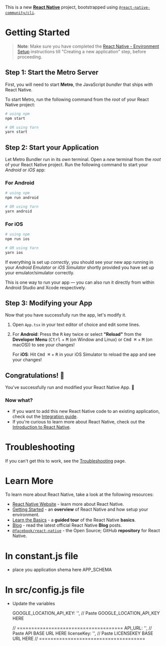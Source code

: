 This is a new [**React Native**](https://reactnative.dev) project, bootstrapped using [`@react-native-community/cli`](https://github.com/react-native-community/cli).

# Getting Started

> **Note**: Make sure you have completed the [React Native - Environment Setup](https://reactnative.dev/docs/environment-setup) instructions till "Creating a new application" step, before proceeding.

## Step 1: Start the Metro Server

First, you will need to start **Metro**, the JavaScript _bundler_ that ships _with_ React Native.

To start Metro, run the following command from the _root_ of your React Native project:

```bash
# using npm
npm start

# OR using Yarn
yarn start
```

## Step 2: Start your Application

Let Metro Bundler run in its _own_ terminal. Open a _new_ terminal from the _root_ of your React Native project. Run the following command to start your _Android_ or _iOS_ app:

### For Android

```bash
# using npm
npm run android

# OR using Yarn
yarn android
```

### For iOS

```bash
# using npm
npm run ios

# OR using Yarn
yarn ios
```

If everything is set up _correctly_, you should see your new app running in your _Android Emulator_ or _iOS Simulator_ shortly provided you have set up your emulator/simulator correctly.

This is one way to run your app — you can also run it directly from within Android Studio and Xcode respectively.

## Step 3: Modifying your App

Now that you have successfully run the app, let's modify it.

1. Open `App.tsx` in your text editor of choice and edit some lines.
2. For **Android**: Press the <kbd>R</kbd> key twice or select **"Reload"** from the **Developer Menu** (<kbd>Ctrl</kbd> + <kbd>M</kbd> (on Window and Linux) or <kbd>Cmd ⌘</kbd> + <kbd>M</kbd> (on macOS)) to see your changes!

   For **iOS**: Hit <kbd>Cmd ⌘</kbd> + <kbd>R</kbd> in your iOS Simulator to reload the app and see your changes!

## Congratulations! :tada:

You've successfully run and modified your React Native App. :partying_face:

### Now what?

-  If you want to add this new React Native code to an existing application, check out the [Integration guide](https://reactnative.dev/docs/integration-with-existing-apps).
-  If you're curious to learn more about React Native, check out the [Introduction to React Native](https://reactnative.dev/docs/getting-started).

# Troubleshooting

If you can't get this to work, see the [Troubleshooting](https://reactnative.dev/docs/troubleshooting) page.

# Learn More

To learn more about React Native, take a look at the following resources:

-  [React Native Website](https://reactnative.dev) - learn more about React Native.
-  [Getting Started](https://reactnative.dev/docs/environment-setup) - an **overview** of React Native and how setup your environment.
-  [Learn the Basics](https://reactnative.dev/docs/getting-started) - a **guided tour** of the React Native **basics**.
-  [Blog](https://reactnative.dev/blog) - read the latest official React Native **Blog** posts.
-  [`@facebook/react-native`](https://github.com/facebook/react-native) - the Open Source; GitHub **repository** for React Native.

# In constant.js file

-  place you application shema here APP_SCHEMA

# In src/config.js file

-  Update the variables

   GOOGLE_LOCATION_API_KEY: '', // Paste GOOGLE_LOCATION_API_KEY HERE

   // =====================================
   API_URL: '', // Paste API BASE URL HERE
   licenseKey: '', // Paste LICENSEKEY BASE URL HERE
   // =====================================
